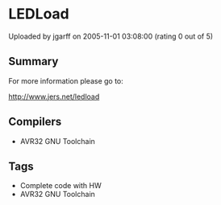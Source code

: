 # LEDLoad

Uploaded by jgarff on 2005-11-01 03:08:00 (rating 0 out of 5)

## Summary

For more information please go to:


<http://www.jers.net/ledload>

## Compilers

- AVR32 GNU Toolchain

## Tags

- Complete code with HW
- AVR32 GNU Toolchain
